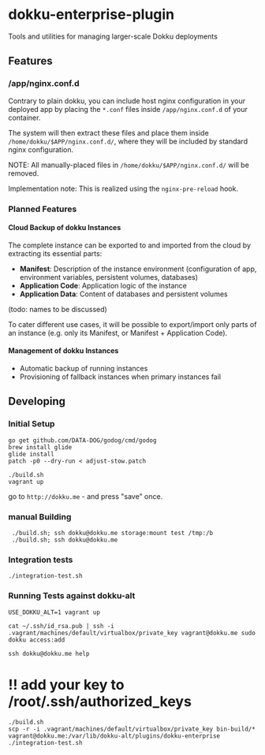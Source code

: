 # dokku-enterprise-plugin
Tools and utilities for managing larger-scale Dokku deployments


## Features

### /app/nginx.conf.d

Contrary to plain dokku, you can include host nginx configuration in your deployed
app by placing the `*.conf` files inside `/app/nginx.conf.d` of your container.

The system will then extract these files and place them inside `/home/dokku/$APP/nginx.conf.d/`,
where they will be included by standard nginx configuration.

NOTE: All manually-placed files in `/home/dokku/$APP/nginx.conf.d/` will be removed.

Implementation note: This is realized using the `nginx-pre-reload` hook.

### Planned Features

#### Cloud Backup of dokku Instances

The complete instance can be exported to and imported from the cloud by extracting its essential parts:
- **Manifest**: Description of the instance environment (configuration of app, environment variables, persistent volumes, databases)
- **Application Code**: Application logic of the instance
- **Application Data**: Content of databases and persistent volumes

(todo: names to be discussed)

To cater different use cases, it will be possible to export/import only parts of an instance (e.g. only its Manifest, or Manifest + Application Code).

#### Management of dokku Instances

- Automatic backup of running instances
- Provisioning of fallback instances when primary instances fail

## Developing

### Initial Setup

```
go get github.com/DATA-DOG/godog/cmd/godog
brew install glide
glide install
patch -p0 --dry-run < adjust-stow.patch
```

```
./build.sh
vagrant up
```
go to `http://dokku.me` - and press "save" once.



### manual Building
```
 ./build.sh; ssh dokku@dokku.me storage:mount test /tmp:/b
 ./build.sh; ssh dokku@dokku.me
```
### Integration tests
```
./integration-test.sh
```


### Running Tests against dokku-alt
```
USE_DOKKU_ALT=1 vagrant up

cat ~/.ssh/id_rsa.pub | ssh -i .vagrant/machines/default/virtualbox/private_key vagrant@dokku.me sudo dokku access:add

ssh dokku@dokku.me help
```
# !! add your key to /root/.ssh/authorized_keys
```
./build.sh
scp -r -i .vagrant/machines/default/virtualbox/private_key bin-build/* vagrant@dokku.me:/var/lib/dokku-alt/plugins/dokku-enterprise
./integration-test.sh
```